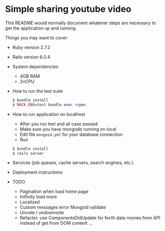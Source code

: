 # Simple sharing youtube video

This README would normally document whatever steps are necessary to get the
application up and running.

Things you may want to cover:

* Ruby version
  2.7.2

* Rails version
  6.0.4

* System dependencies
  - 4GB RAM
  - 2vCPU

* How to run the test suite
  ```ruby
  $ bundle install
  $ RACK_ENV=test bundle exec rspec
  ```

* How to run application on localhost
  - After you run test and all case passed
  - Make sure you have mongodb running on local
  - Edit file `mongoid.yml` for your database connection
  - Run
  ```ruby
  $ bundle install
  $ rails server
  ```

* Services (job queues, cache servers, search engines, etc.)

* Deployment instructions

* TODO
  - Pagination when load home page
  - Inifinity load more
  - Localized
  - Custom messages error Mongoid validate
  - Unvote / undownvote
  - Refactor: use ComponentsDidUpdate for fecth data movies from API instead of get from DOM content
...
